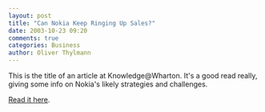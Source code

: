```yaml
---
layout: post
title: "Can Nokia Keep Ringing Up Sales?"
date: 2003-10-23 09:20
comments: true
categories: Business
author: Oliver Thylmann
---
```



This is the title of an article at Knowledge@Wharton. It's a good read really, giving some info on Nokia's likely strategies and challenges. 

[Read it here](http://knowledge.wharton.upenn.edu/index.cfm?fa=viewArticle&amp;ID=876).


